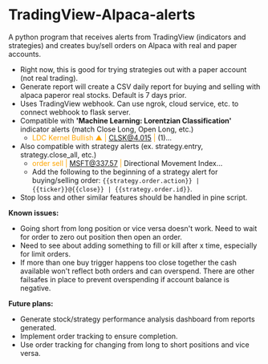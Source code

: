 # TradingView-Alpaca-alerts
A python program that receives alerts from TradingView (indicators and strategies) and creates buy/sell orders on Alpaca with real and paper accounts.

- Right now, this is good for trying strategies out with a paper account (not real trading).
- Generate report will create a CSV daily report for buying and selling with alpaca paperor real stocks. Default is 7 days prior.
- Uses TradingView webhook. Can use ngrok, cloud service, etc. to connect webhook to flask server.
- Compatible with **'Machine Learning: Lorentzian Classification'** indicator alerts (match Close Long, Open Long, etc.)
  - <font color=orange>LDC Kernel Bullish ▲ | CLSK@4.015 | </font>(1)...
- Also compatible with strategy alerts (ex. strategy.entry, strategy.close_all, etc.)
  - <font color=orange>order sell | MSFT@337.57 | </font>Directional Movement Index...
  -   Add the following to the beginning of a strategy alert for buying/selling order: `{{strategy.order.action}} | {{ticker}}@{{close}} | {{strategy.order.id}}`.
- Stop loss and other similar features should be handled in pine script. 


**Known issues:**
- Going short from long position or vice versa doesn't work. Need to wait for order to zero out position then open an order. 
- Need to see about adding something to fill or kill after x time, especially for limit orders. 
- If more than one buy trigger happens too close together the cash available won't reflect both orders and can overspend. There are other failsafes in place to prevent overspending if account balance is negative.

**Future plans:**
- Generate stock/strategy performance analysis dashboard from reports generated.
- Implement order tracking to ensure completion.
- Use order tracking for changing from long to short positions and vice versa.
